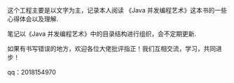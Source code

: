 这个工程主要是以文字为主，记录本人阅读 《Java 并发编程艺术》这本书的一些心得体会以及理解.

笔记以《Java 并发编程艺术》中的目录结构进行组织，会不定期更新.

如果有书写错误的地方，欢迎各位大佬批评指正！我们互相交流，学习，共同进步！

qq：2018154970
